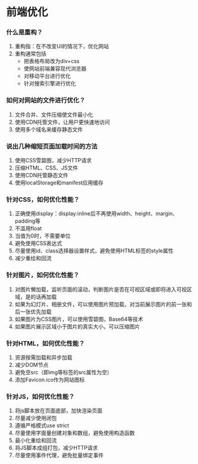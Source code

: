 # 前端优化

### 什么是重构？
1.  重构指：在不改变UI的情况下，优化网站
2.  重构通常包括
    - 把表格布局改为div+css
    - 使网站前端兼容现代浏览器
    - 对移动平台进行优化
    - 针对搜索引擎进行优化

### 如何对网站的文件进行优化？
1.  文件合并、文件压缩使文件最小化
2.  使用CDN托管文件，让用户更快速地访问
3.  使用多个域名来缓存静态文件

### 说出几种缩短页面加载时间的方法
1.  使用CSS雪碧图，减少HTTP请求
2.  压缩HTML、CSS、JS文件
3.  使用CDN托管静态文件
4.  使用localStorage和manifest应用缓存

### 针对CSS，如何优化性能？
1.  正确使用display：display:inline后不再使用width、height、margin、padding等
2.  不滥用float
3.  当值为0时，不需要单位
4.  避免使用CSS表达式
5.  尽量使用id、class选择器设置样式，避免使用HTML标签的style属性  
6.  减少重绘和回流

### 针对图片，如何优化性能？
1.  对图片懒加载，监听页面的滚动，判断图片是否在可视区域或即将进入可视区域，是的话再加载
2.  如果为幻灯片、相册文件，可以使用图片预加载，对当前展示图片的前一张和后一张优先加载
3.  如果图片为CSS图片，可以使用雪碧图，Base64等技术
4.  如果图片展示区域小于图片的真实大小，可以压缩图片

### 针对HTML，如何优化性能？
1.  资源按需加载和异步加载
2.  减少DOM节点
3.  避免空src（即img等标签的src属性为空）
4.  添加Favicon.ico作为网站图标

### 针对JS，如何优化性能？
1.  将js脚本放在页面底部，加快渲染页面
2.  尽量减少使用闭包
3.  遵循严格模式use strict
4.  尽量使用字面量创建对象和数组，避免使用构造函数
5.  最小化重绘和回流
6.  将JS脚本成组打包，减少HTTP请求
7.  尽量使用事件代理，避免批量绑定事件

### 